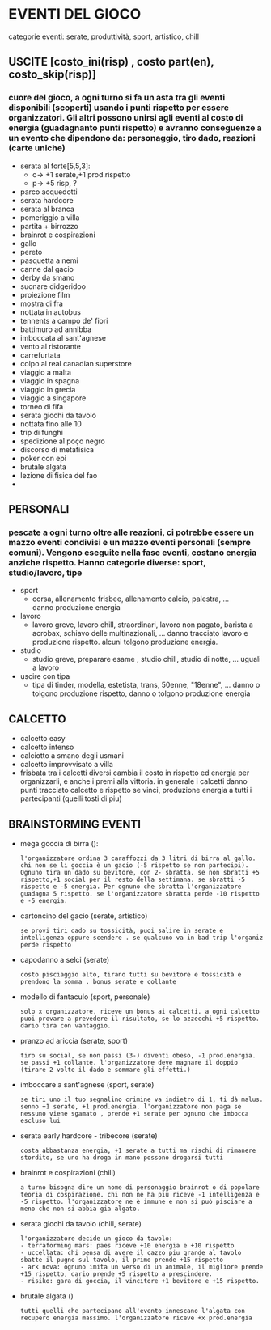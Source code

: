 # EVENTI DEL GIOCO

categorie eventi: serate, produttività, sport, artistico, chill

## USCITE [costo_ini(risp) , costo part(en), costo_skip(risp)]

### cuore del gioco, a ogni turno si fa un asta tra gli eventi disponibili (scoperti) usando i punti rispetto per essere organizzatori. Gli altri possono unirsi agli eventi al costo di energia (guadagnanto punti rispetto) e avranno conseguenze a un evento che dipendono da: personaggio, tiro dado, reazioni (carte uniche)

- serata al forte[5,5,3]:
  - o-> +1 serate,+1 prod.rispetto
  - p-> +5 risp, ?
- parco acquedotti
- serata hardcore
- serata al branca
- pomeriggio a villa
- partita + birrozzo
- brainrot e cospirazioni
- gallo
- pereto
- pasquetta a nemi
- canne dal gacio
- derby da smano
- suonare didgeridoo
- proiezione film
- mostra di fra
- nottata in autobus
- tennents a campo de' fiori
- battimuro ad annibba
- imboccata al sant'agnese
- vento al ristorante
- carrefurtata
- colpo al real canadian superstore
- viaggio a malta
- viaggio in spagna
- viaggio in grecia
- viaggio a singapore
- torneo di fifa
- serata giochi da tavolo
- nottata fino alle 10
- trip di funghi
- spedizione al poço negro
- discorso di metafisica
- poker con epi
- brutale algata
- lezione di fisica del fao
- 

## PERSONALI

### pescate a ogni turno oltre alle reazioni, ci potrebbe essere un mazzo eventi condivisi e un mazzo eventi personali (sempre comuni). Vengono eseguite nella fase eventi, costano energia anziche rispetto. Hanno categorie diverse: sport, studio/lavoro, tipe

- sport
  - corsa, allenamento frisbee, allenamento calcio, palestra, ...  
  danno produzione energia
- lavoro
  - lavoro greve, lavoro chill, straordinari, lavoro non pagato, barista a acrobax, schiavo delle multinazionali, ...
  danno tracciato lavoro e produzione rispetto. alcuni tolgono produzione energia.
- studio
  - studio greve, preparare esame , studio chill, studio di notte, ...
  uguali a lavoro
- uscire con tipa
  - tipa di tinder, modella, estetista, trans, 50enne, "18enne", ...
  danno o tolgono produzione rispetto, danno o tolgono produzione energia

## CALCETTO

- calcetto easy
- calcetto intenso
- calciotto a smano degli usmani
- calcetto improvvisato a villa
- frisbata
tra i calcetti diversi cambia il costo in rispetto ed energia per organizzarli, e anche i premi alla vittoria.
in generale i calcetti danno punti tracciato calcetto e rispetto se vinci, produzione energia a tutti i partecipanti (quelli tosti di piu)

## BRAINSTORMING EVENTI

- mega goccia di birra ():

      l'organizzatore ordina 3 caraffozzi da 3 litri di birra al gallo. chi non se li goccia è un gacio (-5 rispetto se non partecipi). Ognuno tira un dado su bevitore, con 2- sbratta. se non sbratti +5 rispetto,+1 social per il resto della settimana. se sbratti -5 rispetto e -5 energia. Per ognuno che sbratta l'organizzatore guadagna 5 rispetto. se l'organizzatore sbratta perde -10 rispetto e -5 energia.

- cartoncino del gacio (serate, artistico)
  
      se provi tiri dado su tossicità, puoi salire in serate e intelligenza oppure scendere . se qualcuno va in bad trip l'organiz perde rispetto

- capodanno a selci (serate)

      costo pisciaggio alto, tirano tutti su bevitore e tossicità e prendono la somma . bonus serate e collante

- modello di fantaculo (sport, personale)

      solo x organizzatore, riceve un bonus ai calcetti. a ogni calcetto puoi provare a prevedere il risultato, se lo azzecchi +5 rispetto. dario tira con vantaggio.

- pranzo ad ariccia (serate, sport)

      tiro su social, se non passi (3-) diventi obeso, -1 prod.energia. se passi +1 collante. l'organizzatore deve magnare il doppio (tirare 2 volte il dado e sommare gli effetti.)

- imboccare a sant'agnese (sport, serate)
  
      se tiri uno il tuo segnalino crimine va indietro di 1, ti dà malus. senno +1 serate, +1 prod.energia. l'organizzatore non paga se nessuno viene sgamato , prende +1 serate per ognuno che imbocca escluso lui

- serata early hardcore - tribecore (serate)

      costa abbastanza energia, +1 serate a tutti ma rischi di rimanere stordito, se uno ha droga in mano possono drogarsi tutti

- brainrot e cospirazioni (chill)

      a turno bisogna dire un nome di personaggio brainrot o di popolare teoria di cospirazione. chi non ne ha piu riceve -1 intelligenza e -5 rispetto. l'organizzatore ne è immune e non si può pisciare a meno che non si abbia gia algato.

- serata giochi da tavolo (chill, serate)

      l'organizzatore decide un gioco da tavolo:
      - terraforming mars: paes riceve +10 energia e +10 rispetto
      - uccellata: chi pensa di avere il cazzo piu grande al tavolo sbatte il pugno sul tavolo, il primo prende +15 rispetto
      - ark nova: ognuno imita un verso di un animale, il migliore prende +15 rispetto, dario prende +5 rispetto a prescindere.
      - risiko: gara di goccia, il vincitore +1 bevitore e +15 rispetto.

- brutale algata ()

      tutti quelli che partecipano all'evento innescano l'algata con recupero energia massimo. l'organizzatore riceve +x prod.energia